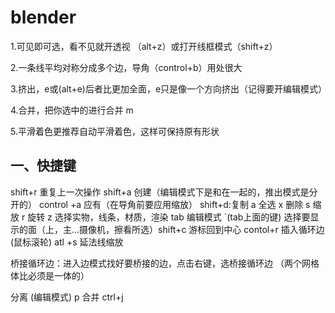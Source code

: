 # blender

1.可见即可选，看不见就开透视 （alt+z）或打开线框模式（shift+z）

2.一条线平均对称分成多个边，导角（control+b）用处很大

3.挤出，e或(alt+e)后者比更加全面，e只是像一个方向挤出（记得要开编辑模式）

4.合并，把你选中的进行合并 m

5.平滑着色更推荐自动平滑着色，这样可保持原有形状

## 一、快捷键

shift+r 重复上一次操作	shift+a 创建（编辑模式下是和在一起的，推出模式是分开的）	control +a 应有（在导角前要应用缩放）	shift+d:复制	a 全选	x 删除	s 缩放	r 旋转	z 选择实物，线条，材质，渲染	tab 编辑模式	`(tab上面的键) 选择要显示的面（上，主...摄像机，擦看所选）shift+c 游标回到中心  contol+r 插入循环边(鼠标滚轮)  atl +s 延法线缩放

桥接循环边：进入边模式找好要桥接的边，点击右键，选桥接循环边 （两个网格体比必须是一体的）

分离  (编辑模式) p 		合并  ctrl+j